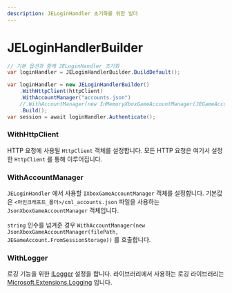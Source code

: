 ```yaml
---
description: JELoginHandler 초기화를 위한 빌더
---
```


# JELoginHandlerBuilder

```csharp
// 기본 옵션과 함께 JELoginHandler 초기화
var loginHandler = JELoginHandlerBuilder.BuildDefault();
```

```csharp
var loginHandler = new JELoginHandlerBuilder()
    .WithHttpClient(httpClient)
    .WithAccountManager("accounts.json")
    //.WithAccountManager(new InMemoryXboxGameAccountManager(JEGameAccount.FromSessionStorage))
    .Build();
var session = await loginHandler.Authenticate();
```

### WithHttpClient

HTTP 요청에 사용될 `HttpClient` 객체를 설정합니다. 모든 HTTP 요청은 여기서 설정한 `HttpClient` 를 통해 이루어집니다.

### WithAccountManager

`JELoginHandler` 에서 사용할 `IXboxGameAccountManager` 객체를 설정합니다. 기본값은 `<마인크래프트_폴더>/cml_accounts.json` 파일을 사용하는 `JsonXboxGameAccountManager` 객체입니다.

`string` 인수를 넘겨준 경우 `WithAccountManager(new JsonXboxGameAccountManager(filePath, JEGameAccount.FromSessionStorage))` 를 호출합니다.

### WithLogger

로깅 기능을 위한 [ILogger](https://learn.microsoft.com/en-us/dotnet/api/microsoft.extensions.logging.ilogger?view=dotnet-plat-ext-7.0) 설정을 합니다. 라이브러리에서 사용하는 로깅 라이브러리는 [Microsoft.Extensions.Logging](https://learn.microsoft.com/en-us/dotnet/core/extensions/logging?tabs=command-line) 입니다.
